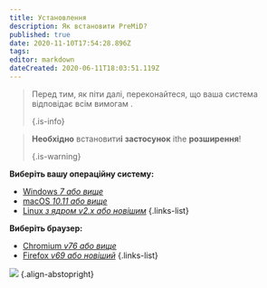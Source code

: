 ```yaml
---
title: Установлення
description: Як встановити PreMiD?
published: true
date: 2020-11-10T17:54:28.896Z
tags:
editor: markdown
dateCreated: 2020-06-11T18:03:51.119Z
---
```


> Перед тим, як піти далі, переконайтеся, що ваша система відповідає всім вимогам [](/install/requirements). 
> 
> {.is-info}

> **Необхідно** встановити**і** **застосунок** іthe **розширення**! 
> 
> {.is-warning}

**Виберіть вашу операційну систему:**
- [Windows *7 або вище*](/install/windows)
- [macOS *10.11 або вище*](/install/macos)
- [Linux *з ядром v2.x або новішим*](/install/linux)
{.links-list}

**Виберіть браузер:**
- [Chromium *v76 або вище*](/install/chromium)
- [Firefox *v69 або новіший*](/install/firefox)
{.links-list}

![](https://a.icons8.com/ajlQdsfa/FZhYWV/svg.svg) {.align-abstopright}